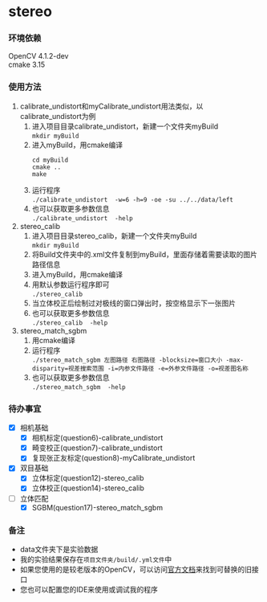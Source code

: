# stereo
### 环境依赖
OpenCV 4.1.2-dev  
cmake 3.15
### 使用方法
1. calibrate_undistort和myCalibrate_undistort用法类似，以calibrate_undistort为例
   1. 进入项目目录calibrate_undistort，新建一个文件夹myBuild  
      `mkdir myBuild`
   2. 进入myBuild，用cmake编译  
      ```
      cd myBuild
      cmake ..
      make
      ```
   3. 运行程序  
      `./calibrate_undistort  -w=6 -h=9 -oe -su ../../data/left`
   4. 也可以获取更多参数信息  
      `./calibrate_undistort  -help`
2. stereo_calib
   1. 进入项目目录stereo_calib，新建一个文件夹myBuild  
      `mkdir myBuild`
   2. 将Build文件夹中的.xml文件复制到myBuild，里面存储着需要读取的图片路径信息
   3. 进入myBuild，用cmake编译
   4. 用默认参数运行程序即可  
      `./stereo_calib`
   5. 当立体校正后绘制过对极线的窗口弹出时，按空格显示下一张图片
   6. 也可以获取更多参数信息  
      `./stereo_calib  -help`
3. stereo_match_sgbm
   1. 用cmake编译
   2. 运行程序  
      `./stereo_match_sgbm 左图路径 右图路径 -blocksize=窗口大小 -max-disparity=视差搜索范围 -i=内参文件路径 -e=外参文件路径 -o=视差图名称`
   3. 也可以获取更多参数信息  
      `./stereo_match_sgbm  -help`
### 待办事宜
- [x] 相机基础
   - [x] 相机标定(question6)-calibrate_undistort
   - [x] 畸变校正(question7)-calibrate_undistort
   - [x] 复现张正友标定(question8)-myCalibrate_undistort
- [x] 双目基础
   - [x] 立体标定(question12)-stereo_calib
   - [x] 立体校正(question14)-stereo_calib
- [ ] 立体匹配
   - [x] SGBM(question17)-stereo_match_sgbm
### 备注
* data文件夹下是实验数据
* 我的实验结果保存在`项目文件夹/build/.yml文件`中
* 如果您使用的是较老版本的OpenCV，可以访问[官方文档](https://docs.opencv.org/master/)来找到可替换的旧接口
* 您也可以配置您的IDE来使用或调试我的程序
